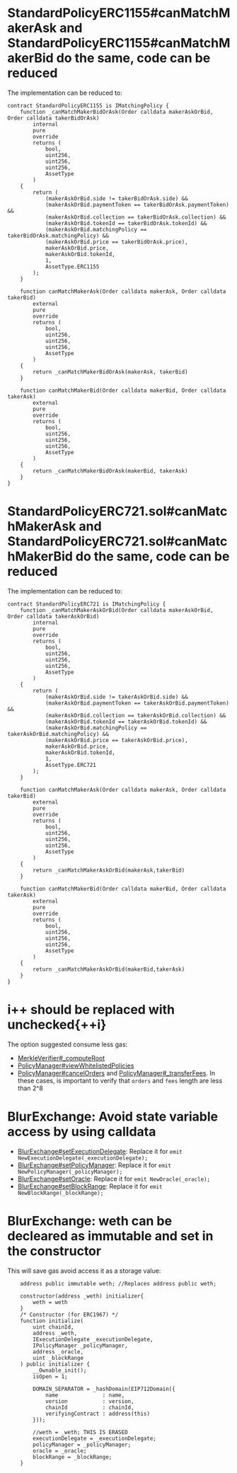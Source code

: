 # StandardPolicyERC1155#canMatchMakerAsk and StandardPolicyERC1155#canMatchMakerBid do the same, code can be reduced

The implementation can be reduced to:
```solidity
contract StandardPolicyERC1155 is IMatchingPolicy {
    function _canMatchMakerBidOrAsk(Order calldata makerAskOrBid, Order calldata takerBidOrAsk)
        internal
        pure
        override
        returns (
            bool,
            uint256,
            uint256,
            uint256,
            AssetType
        )
    {
        return (
            (makerAskOrBid.side != takerBidOrAsk.side) &&
            (makerAskOrBid.paymentToken == takerBidOrAsk.paymentToken) &&
            (makerAskOrBid.collection == takerBidOrAsk.collection) &&
            (makerAskOrBid.tokenId == takerBidOrAsk.tokenId) &&
            (makerAskOrBid.matchingPolicy == takerBidOrAsk.matchingPolicy) &&
            (makerAskOrBid.price == takerBidOrAsk.price),
            makerAskOrBid.price,
            makerAskOrBid.tokenId,
            1,
            AssetType.ERC1155
        );
    }

    function canMatchMakerAsk(Order calldata makerAsk, Order calldata takerBid)
        external
        pure
        override
        returns (
            bool,
            uint256,
            uint256,
            uint256,
            AssetType
        )
    {
        return _canMatchMakerBidOrAsk(makerAsk, takerBid)
    }

    function canMatchMakerBid(Order calldata makerBid, Order calldata takerAsk)
        external
        pure
        override
        returns (
            bool,
            uint256,
            uint256,
            uint256,
            AssetType
        )
    {
        return _canMatchMakerBidOrAsk(makerBid, takerAsk) 
    }
}
```

# StandardPolicyERC721.sol#canMatchMakerAsk and StandardPolicyERC721.sol#canMatchMakerBid do the same, code can be reduced
The implementation can be reduced to:
```
contract StandardPolicyERC721 is IMatchingPolicy {
    function _canMatchMakerAskOrBid(Order calldata makerAskOrBid, Order calldata takerAskOrBid)
        internal
        pure
        override
        returns (
            bool,
            uint256,
            uint256,
            uint256,
            AssetType
        )
    {
        return (
            (makerAskOrBid.side != takerAskOrBid.side) &&
            (makerAskOrBid.paymentToken == takerAskOrBid.paymentToken) &&
            (makerAskOrBid.collection == takerAskOrBid.collection) &&
            (makerAskOrBid.tokenId == takerAskOrBid.tokenId) &&
            (makerAskOrBid.matchingPolicy == takerAskOrBid.matchingPolicy) &&
            (makerAskOrBid.price == takerAskOrBid.price),
            makerAskOrBid.price,
            makerAskOrBid.tokenId,
            1,
            AssetType.ERC721
        );
    }
    
    function canMatchMakerAsk(Order calldata makerAsk, Order calldata takerBid)
        external
        pure
        override
        returns (
            bool,
            uint256,
            uint256,
            uint256,
            AssetType
        )
    {
        return _canMatchMakerAskOrBid(makerAsk,takerBid)
    }

    function canMatchMakerBid(Order calldata makerBid, Order calldata takerAsk)
        external
        pure
        override
        returns (
            bool,
            uint256,
            uint256,
            uint256,
            AssetType
        )
    {
        return _canMatchMakerAskOrBid(makerBid,takerAsk)
    }
}
```


# i++ should be replaced with unchecked{++i}
The option suggested consume less gas:
* [MerkleVerifier#_computeRoot](https://github.com/code-423n4/2022-10-blur/blob/2fdaa6e13b544c8c11d1c022a575f16c3a72e3bf/contracts/lib/MerkleVerifier.sol#L38)
* [PolicyManager#viewWhitelistedPolicies](https://github.com/code-423n4/2022-10-blur/blob/2fdaa6e13b544c8c11d1c022a575f16c3a72e3bf/contracts/PolicyManager.sol#L77)
* [PolicyManager#cancelOrders](https://github.com/code-423n4/2022-10-blur/blob/2fdaa6e13b544c8c11d1c022a575f16c3a72e3bf/contracts/BlurExchange.sol#L199) and [PolicyManager#_transferFees](https://github.com/code-423n4/2022-10-blur/blob/2fdaa6e13b544c8c11d1c022a575f16c3a72e3bf/contracts/BlurExchange.sol#L476). In these cases, is important to verify that ```orders``` and ```fees``` length are less than 2^8

# BlurExchange: Avoid state variable access by using calldata
* [BlurExchange#setExecutionDelegate](https://github.com/code-423n4/2022-10-blur/blob/2fdaa6e13b544c8c11d1c022a575f16c3a72e3bf/contracts/BlurExchange.sol#L221): Replace it for ```emit NewExecutionDelegate(_executionDelegate);```
* [BlurExchange#setPolicyManager](https://github.com/code-423n4/2022-10-blur/blob/2fdaa6e13b544c8c11d1c022a575f16c3a72e3bf/contracts/BlurExchange.sol#L230): Replace it for ```emit NewPolicyManager(_policyManager);```
* [BlurExchange#setOracle](https://github.com/code-423n4/2022-10-blur/blob/2fdaa6e13b544c8c11d1c022a575f16c3a72e3bf/contracts/BlurExchange.sol#L239): Replace it for ```emit NewOracle(_oracle);```
* [BlurExchange#setBlockRange](https://github.com/code-423n4/2022-10-blur/blob/2fdaa6e13b544c8c11d1c022a575f16c3a72e3bf/contracts/BlurExchange.sol#L247): Replace it for ```emit NewBlockRange(_blockRange);```


# BlurExchange: weth can be decleared as immutable and set in the constructor
This will save gas avoid access it as a storage value:

```solidity
    address public immutable weth; //Replaces address public weth;
    
    constructor(address _weth) initializer{
        weth = weth
    }
    /* Constructor (for ERC1967) */
    function initialize(
        uint chainId,
        address _weth,
        IExecutionDelegate _executionDelegate,
        IPolicyManager _policyManager,
        address _oracle,
        uint _blockRange
    ) public initializer {
        __Ownable_init();
        isOpen = 1;

        DOMAIN_SEPARATOR = _hashDomain(EIP712Domain({
            name              : name,
            version           : version,
            chainId           : chainId,
            verifyingContract : address(this)
        }));

        //weth = _weth; THIS IS ERASED
        executionDelegate = _executionDelegate;
        policyManager = _policyManager;
        oracle = _oracle;
        blockRange = _blockRange;
    }
```